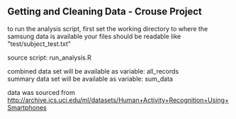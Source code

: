 ## Getting and Cleaning Data - Crouse Project

to run the analysis script, first set the working directory to where the samsung data is available
your files should be readable like "test/subject_test.txt"

source script: run_analysis.R

combined data set will be available as variable: all_records  
summary data set will be available as variable: sum_data  


data was sourced from http://archive.ics.uci.edu/ml/datasets/Human+Activity+Recognition+Using+Smartphones 
